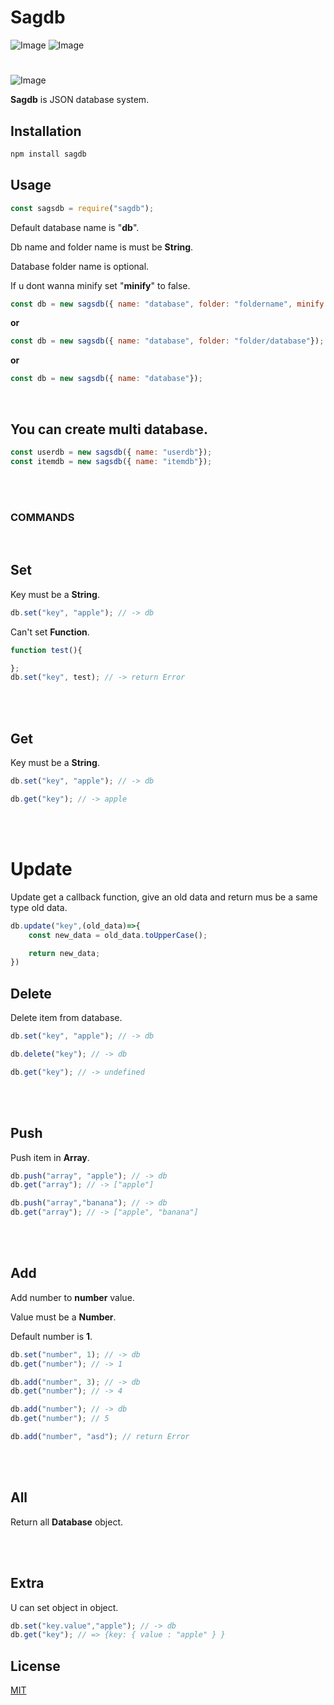 # **Sagdb**


![Image](https://img.shields.io/npm/v/sagdb?color=%2351F9C0&label=sagdb) 
![Image](https://img.shields.io/npm/dt/sagdb.svg?color=%2351FC0&maxAge=3600) 
#
![Image](https://nodei.co/npm/sagdb.png?downloads=true&downloadRank=true&stars=true)
<br>


**Sagdb** is JSON database system.

## <i class="fa-solid fa-download"></i> **Installation**

```bash
npm install sagdb
```

## <i class="fa-solid fa-bookmark"></i> **Usage**

```js
const sagsdb = require("sagdb");
```
Default database name is "**db**".

Db name and folder name is must be **String**.

Database folder name is optional. 

If u dont wanna minify set "**minify**" to false.
```js
const db = new sagsdb({ name: "database", folder: "foldername", minify: true });
```
**or**
```js
const db = new sagsdb({ name: "database", folder: "folder/database"});
```
**or**
```js
const db = new sagsdb({ name: "database"});
```
<br>

## You can create multi database. 
```js
const userdb = new sagsdb({ name: "userdb"});
const itemdb = new sagsdb({ name: "itemdb"});
```
<br><br>

### <i class="fa-solid fa-terminal"></i> **COMMANDS**
<br>

 ## **Set** 

Key must be a **String**.
```js
db.set("key", "apple"); // -> db
```

Can't set **Function**.
```js
function test(){

};
db.set("key", test); // -> return Error
```
<br><br>

## **Get**

Key must be a **String**.

```js
db.set("key", "apple"); // -> db

db.get("key"); // -> apple
```

<br><br>

# **Update**

Update get a callback function, give an old data and return mus be a same type old data.

```js
db.update("key",(old_data)=>{
    const new_data = old_data.toUpperCase();

    return new_data;
})
```

## **Delete**

Delete item from database.

```js
db.set("key", "apple"); // -> db

db.delete("key"); // -> db

db.get("key"); // -> undefined
```

<br><br>

## **Push**

Push item in **Array**.

```js
db.push("array", "apple"); // -> db
db.get("array"); // -> ["apple"]

db.push("array","banana"); // -> db
db.get("array"); // -> ["apple", "banana"]
```

<br><br>

## **Add**

Add number to **number** value.

Value must be a **Number**.

Default number is **1**.

```js
db.set("number", 1); // -> db
db.get("number"); // -> 1

db.add("number", 3); // -> db
db.get("number"); // -> 4

db.add("number"); // -> db
db.get("number"); // 5

db.add("number", "asd"); // return Error
```
<br><br>


## **All**

Return all **Database** object.

<br><br>

## **Extra**

U can set object in object.

```js
db.set("key.value","apple"); // -> db
db.get("key"); // => {key: { value : "apple" } }
```

## License
[MIT](https://choosealicense.com/licenses/mit/)

<link rel="stylesheet" href="https://cdnjs.cloudflare.com/ajax/libs/font-awesome/6.1.1/css/all.min.css" integrity="sha512-KfkfwYDsLkIlwQp6LFnl8zNdLGxu9YAA1QvwINks4PhcElQSvqcyVLLD9aMhXd13uQjoXtEKNosOWaZqXgel0g==" crossorigin="anonymous" referrerpolicy="no-referrer" />
